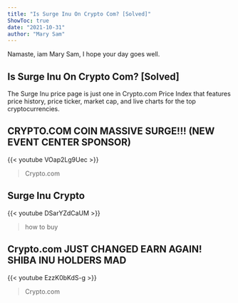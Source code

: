 ```yaml
---
title: "Is Surge Inu On Crypto Com? [Solved]"
ShowToc: true 
date: "2021-10-31"
author: "Mary Sam" 
---
```


Namaste, iam Mary Sam, I hope your day goes well.
## Is Surge Inu On Crypto Com? [Solved]
The Surge Inu price page is just one in Crypto.com Price Index that features price history, price ticker, market cap, and live charts for the top cryptocurrencies.

## CRYPTO.COM COIN MASSIVE SURGE!!! (NEW EVENT CENTER SPONSOR)
{{< youtube VOap2Lg9Uec >}}
>Crypto.com

## Surge Inu Crypto
{{< youtube DSarYZdCaUM >}}
>how to buy 

## Crypto.com JUST CHANGED EARN AGAIN! SHIBA INU HOLDERS MAD
{{< youtube EzzK0bKdS-g >}}
>Crypto.com

